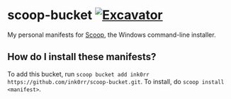 # scoop-bucket [![Excavator](https://github.com/ink0rr/scoop-bucket/actions/workflows/excavator.yml/badge.svg)](https://github.com/ink0rr/scoop-bucket/actions/workflows/excavator.yml)

My personal manifests for [Scoop](https://scoop.sh), the Windows command-line installer.

How do I install these manifests?
---------------------------------

To add this bucket, run `scoop bucket add ink0rr https://github.com/ink0rr/scoop-bucket.git`. To install, do `scoop install <manifest>`.
